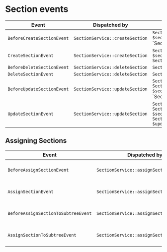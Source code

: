 # Section events

| Event | Dispatched by | Properties |
|---|---|---|
|`BeforeCreateSectionEvent`|`SectionService::createSection`|`SectionCreateStruct $sectionCreateStruct`</br>`Section|null $section`|
|`CreateSectionEvent`|`SectionService::createSection`|`SectionCreateStruct $sectionCreateStruct`</br>`Section $section`|
|`BeforeDeleteSectionEvent`|`SectionService::deleteSection`|`Section $section`|
|`DeleteSectionEvent`|`SectionService::deleteSection`|`Section $section`|
|`BeforeUpdateSectionEvent`|`SectionService::updateSection`|`Section $section`</br>`SectionUpdateStruct $sectionUpdateStruct`</br>`Section|null $updatedSection`|
|`UpdateSectionEvent`|`SectionService::updateSection`|`Section $section`</br>`SectionUpdateStruct $sectionUpdateStruct`</br>`Section $updatedSection`|

## Assigning Sections

| Event | Dispatched by | Properties |
|---|---|---|
|`BeforeAssignSectionEvent`|`SectionService::assignSection`|`ContentInfo $contentInfo`</br>`Section $section`|
|`AssignSectionEvent`|`SectionService::assignSection`|`ContentInfo $contentInfo`</br>`Section $section`|
|`BeforeAssignSectionToSubtreeEvent`|`SectionService::assignSectionToSubtree`|`Location $location`</br>`Section $section`|
|`AssignSectionToSubtreeEvent`|`SectionService::assignSectionToSubtree`|`Location $location`</br>`Section $section`|
